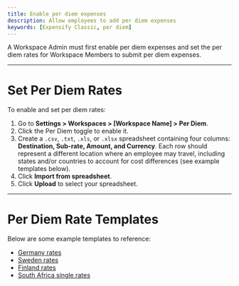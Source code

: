 ```yaml
---
title: Enable per diem expenses
description: Allow employees to add per diem expenses
keywords: [Expensify Classic, per diem]
---
```


A Workspace Admin must first enable per diem expenses and set the per diem rates for Workspace Members to submit per diem expenses. 

---

# Set Per Diem Rates

To enable and set per diem rates:
1. Go to **Settings > Workspaces > [Workspace Name] > Per Diem**.
2. Click the Per Diem toggle to enable it.
3. Create a `.csv`, `.txt`, `.xls`, or `.xlsx` spreadsheet containing four columns: **Destination, Sub-rate, Amount, and Currency**. Each row should represent a different location where an employee may travel, including states and/or countries to account for cost differences (see example templates below).
4. Click **Import from spreadsheet**.
5. Click **Upload** to select your spreadsheet.

---

# Per Diem Rate Templates

Below are some example templates to reference:
- [Germany rates]({{site.url}}/assets/Files/Germany-per-diem.csv)
- [Sweden rates]({{site.url}}/assets/Files/Sweden-per-diem.csv)
- [Finland rates]({{site.url}}/assets/Files/Finland-per-diem.csv)
- [South Africa single rates]({{site.url}}/assets/Files/South-Africa-per-diem.csv)

